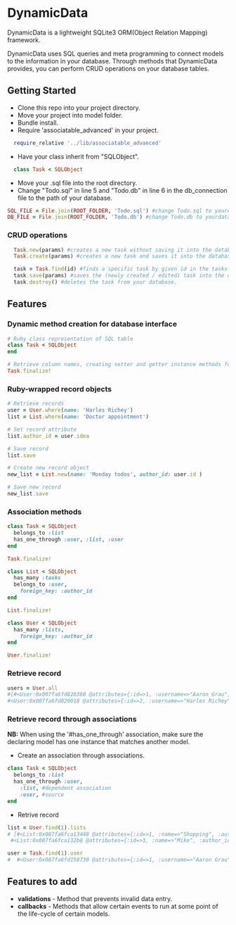 # DynamicData

DynamicData is a lightweight SQLite3 ORM(Object Relation Mapping) framework.

DynamicData uses SQL queries and meta programming to connect models to the information in your database. Through methods that DynamicData provides, you can perform CRUD operations on your database tables.

## Getting Started

* Clone this repo into your project directory.
* Move your project into model folder.
* Bundle install.
* Require 'associatable_advanced' in your project.
```ruby
  require_relative '../lib/associatable_advanced'
```
* Have your class inherit from "SQLObject".
```ruby
  class Task < SQLObject
```
* Move your .sql file into the root directory.
* Change "Todo.sql" in line 5 and "Todo.db" in line 6 in the db_connection file to the path of your database.

```ruby
SQL_FILE = File.join(ROOT_FOLDER, 'Todo.sql') #change Todo.sql to yourdatabase.sql
DB_FILE = File.join(ROOT_FOLDER, 'Todo.db') #change Todo.db to yourdatabase.db
```
### CRUD operations
```ruby
  Task.new(params) #creates a new task without saving it into the database.
  Task.create(params) #creates a new task and saves it into the database.

  task = Task.find(id) #finds a specific task by given id in the tasks table. You can perform following operations.
  task.save(params) #saves the (newly created / edited) task into the database.
  task.destroy() #deletes the task from your database.
```
## Features
### Dynamic method creation for database interface

```ruby
# Ruby class representation of SQL table
class Task < SQLObject
end

# Retrieve column names, creating setter and getter instance methods for each column
Task.finalize!
```

### Ruby-wrapped record objects

```ruby
# Retrieve records
user = User.where(name: 'Harles Richey')
list = List.where(name: 'Doctor appointment')

# Set record attribute
list.author_id = user.idea

# Save record
list.save

# Create new record object
new_list = List.new(name: 'Monday todos', author_id: user.id )

# Save new record
new_list.save
```
### Association methods
```ruby
class Task < SQLObject
  belongs_to :list
  has_one_through :user, :list, :user
end

Task.finalize!

class List < SQLObject
  has_many :tasks
  belongs_to :user,
    foreign_key: :author_id
end

List.finalize!

class User < SQLObject
  has_many :lists,
    foreign_key: :author_id
end

User.finalize!
```
### Retrieve record
```ruby
users = User.all
#[#<User:0x007fa6fd820360 @attributes={:id=>1, :username=>"Aaron Grau", :email=>"Aroan@aol.com"}>,
#<User:0x007fa6fd820018 @attributes={:id=>2, :username=>"Harles Richey", :email=>"Harles@gmail.com"}>]
```
### Retrieve record through associations

**NB:** When using the '#has_one_through' association, make sure the declaring model has one instance that matches another model.

* Create an association through associations.
```ruby
class Task < SQLObject
  belongs_to :list
  has_one_through :user,
    :list, #dependent association
    :user, #source
end
```
* Retrive record
```ruby
list = User.find(1).lists
# [#<List:0x007fa6fca13448 @attributes={:id=>1, :name=>"Shopping", :author_id=>1}>,
 #<List:0x007fa6fca132b8 @attributes={:id=>3, :name=>"Mike", :author_id=>1}>]

user = Task.find(1).user
#  #<User:0x007fa6fd158730 @attributes={:id=>1, :username=>"Aaron Grau", :email=>"Aroan@aol.com"}>
```
## Features to add

* **validations** - Method that prevents invalid data entry.
* **callbacks** - Methods that allow certain events to run at some point of the life-cycle of certain models.
